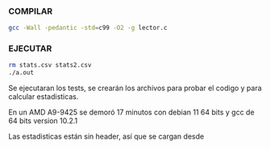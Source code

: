 ### COMPILAR
```sh
gcc -Wall -pedantic -std=c99 -O2 -g lector.c
```

### EJECUTAR

```sh
rm stats.csv stats2.csv
./a.out
```

Se ejecutaran los tests, se crearán los archivos para probar el codigo y para calcular estadisticas.

En un AMD A9-9425 se demoró 17 minutos con debian 11 64 bits y gcc de 64 bits version 10.2.1

Las estadisticas están sin header, así que
se cargan desde